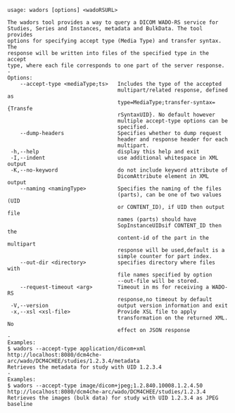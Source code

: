     usage: wadors [options] <wadoRSURL>

    The wadors tool provides a way to query a DICOM WADO-RS service for
    Studies, Series and Instances, metadata and BulkData. The tool provides
    options for specifying accept type (Media Type) and transfer syntax. The
    response will be written into files of the specified type in the accept
    type, where each file corresponds to one part of the server response.
    -
    Options:
        --accept-type <mediaType;ts>   Includes the type of the accepted
                                       multipart/related response, defined as
                                       type=MediaType;transfer-syntax={Transfe
                                       rSyntaxUID}. No default however
                                       multiple accept-type options can be
                                       specified.
        --dump-headers                 Specifies whether to dump request
                                       header and response header for each
                                       multipart.
     -h,--help                         display this help and exit
     -I,--indent                       use additional whitespace in XML output
     -K,--no-keyword                   do not include keyword attribute of
                                       DicomAttribute element in XML output
        --naming <namingType>          Specifies the naming of the files
                                       (parts), can be one of two values (UID
                                       or CONTENT_ID), if UID then output file
                                       names (parts) should have
                                       SopInstanceUIDsif CONTENT_ID then the
                                       content-id of the part in the multipart
                                       response will be used,default is a
                                       simple counter for part index.
        --out-dir <directory>          specifies directory where files with
                                       file names specified by option
                                       --out-file will be stored.
        --request-timeout <arg>        Timeout in ms for receiving a WADO-RS
                                       response,no timeout by default
     -V,--version                      output version information and exit
     -x,--xsl <xsl-file>               Provide XSL file to apply
                                       transformation on the returned XML. No
                                       effect on JSON response
    -
    Examples:
    $ wadors --accept-type application/dicom+xml
    http://localhost:8080/dcm4che-arc/wado/DCM4CHEE/studies/1.2.3.4/metadata
    Retrieves the metadata for study with UID 1.2.3.4
    -
    Examples:
    $ wadors --accept-type image/dicom+jpeg;1.2.840.10008.1.2.4.50
    http://localhost:8080/dcm4che-arc/wado/DCM4CHEE/studies/1.2.3.4
    Retrieves the images (bulk data) for study with UID 1.2.3.4 as JPEG
    baseline
